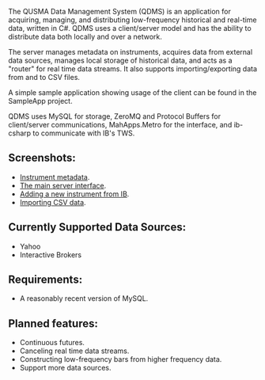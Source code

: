 The QUSMA Data Management System (QDMS) is an application for acquiring, managing, and distributing low-frequency historical and real-time data, written in C#. QDMS uses a client/server model and has the ability to distribute data both locally and over a network.

The server manages metadata on instruments, acquires data from external data sources, manages local storage of historical data, and acts as a "router" for real time data streams. It also supports importing/exporting data from and to CSV files. 

A simple sample application showing usage of the client can be found in the SampleApp project.

QDMS uses MySQL for storage, ZeroMQ and Protocol Buffers for client/server communications, MahApps.Metro for the interface, and ib-csharp to communicate with IB's TWS.

Screenshots:
------------------------
* [Instrument metadata](http://i.imgur.com/QACkNxI.png).
* [The main server interface](http://i.imgur.com/i985ZUW.png).
* [Adding a new instrument from IB](http://i.imgur.com/HGPsoK5.png).
* [Importing CSV data](http://i.imgur.com/en6kDo1.png).

Currently Supported Data Sources:
------------------------
* Yahoo
* Interactive Brokers

Requirements:
------------------------
* A reasonably recent version of MySQL.

Planned features:
------------------------
* Continuous futures.
* Canceling real time data streams.
* Constructing low-frequency bars from higher frequency data.
* Support more data sources.